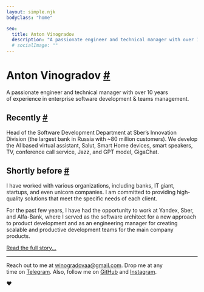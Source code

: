 ```yaml
---
layout: simple.njk
bodyClass: "home"

seo:
  title: Anton Vinogradov
  description: "A passionate engineer and technical manager with over 10 years of experience in enterprise software development"
  # socialImage: ""
---
```


# Anton Vinogradov [#](#anton-vinogradov-)

A&nbsp;passionate engineer and technical manager with over 10&nbsp;years of&nbsp;experience in&nbsp;enterprise software development & teams management.

## Recently [#](#right-now-)

Head of&nbsp;the Software Development Department at&nbsp;Sber&rsquo;s Innovation Division (the&nbsp;largest bank in&nbsp;Russia with ~80 million customers). We&nbsp;develop the&nbsp;AI based virtual assistant, Salut, Smart Home devices, smart speakers, TV, conference call service, Jazz, and&nbsp;GPT model, GigaChat.


## Shortly before [#](#once-upon-a-time-)

I&nbsp;have worked with&nbsp;various organizations, including banks, IT&nbsp;giant, startups, and&nbsp;even unicorn companies. I&nbsp;am committed to&nbsp;providing high-quality solutions that meet the specific needs of&nbsp;each client.

For the past few years, I&nbsp;have had the opportunity to&nbsp;work at&nbsp;Yandex, Sber, and&nbsp;Alfa-Bank, where&nbsp;I served as&nbsp;the software architect for a&nbsp;new approach to&nbsp;product development and&nbsp;as&nbsp;an&nbsp;engineering manager for creating scalable and&nbsp;productive development teams for the main company products.

[Read the full story...](cv)

---

Reach out to&nbsp;me&nbsp;at&nbsp;[winogradovaa@gmail.com](mailto:winogradovaa@gmail.com).
Drop&nbsp;me&nbsp;at&nbsp;any time&nbsp;on&nbsp;[Telegram](https://t.me/@tony_vi).
Also, follow&nbsp;me&nbsp;on&nbsp;[GitHub](https://github.com/awinogradov) and&nbsp;[Instagram](https://instagram.com/tony__vi).

<div class="emoji">❤️</div>
